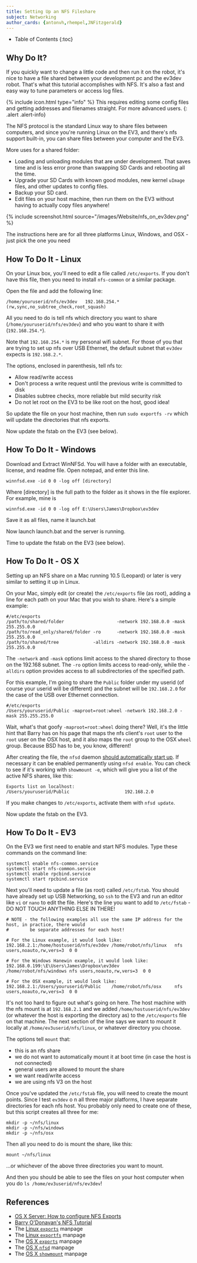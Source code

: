 ```yaml
---
title: Setting Up an NFS Fileshare
subject: Networking
author_cards: {antonvh,rhempel,JNFitzgerald}
---
```


* Table of Contents
{:toc}

## Why Do It?

If you quickly want to change a little code and then run it on the robot, it's nice to have a file shared between your development pc and the ev3dev robot. That's what this tutorial accomplishes with NFS. It's also a fast and easy way to tune parameters or access log files.

{% include icon.html type="info" %}
This requires editing some config files and getting addresses and filenames straight. For more advanced users.
{: .alert .alert-info}

The NFS protocol is the standard Linux way to share files between computers, and since you're running Linux on the EV3, and there's nfs support built-in, you can share files between your computer and the EV3.

More uses for a shared folder:

 * Loading and unloading modules that are under development. That saves time and is less error prone than swapping SD Cards and rebooting all the time.
 * Upgrade your SD Cards with known good modules, new kernel `uImage` files, and other updates to config files. 
 * Backup your SD card. 
 * Edit files on your host machine, then run them on the EV3 without having to actually copy files anywhere!

{% include screenshot.html source="/images/Website/nfs_on_ev3dev.png" %}

The instructions here are for all three platforms Linux, Windows, and OSX - just pick the one you need 

## How To Do It - Linux

On your Linux box, you'll need to edit a file called `/etc/exports`. If you don't have this file, then you need to install `nfs-common` or a similar package. 

Open the file and add the following line:

    /home/youruserid/nfs/ev3dev   192.168.254.*(rw,sync,no_subtree_check,root_squash)

All you need to do is tell nfs which directory you want to share (`/home/youruserid/nfs/ev3dev`) and who you want to share it with (`192.168.254.*`). 

Note that `192.168.254.*` is my personal wifi subnet. For those of you that are trying to set up nfs over USB Ethernet, the default subnet that `ev3dev` expects is `192.168.2.*`.

The options, enclosed in parenthesis, tell nfs to:

 - Allow read/write access
 - Don't process a write request until the previous write is committed to disk
 - Disables subtree checks, more reliable but mild security risk
 - Do not let root on the EV3 to be like root on the host, good idea!

So update the file on your host machine, then run `sudo exportfs -rv` which will update the directories that nfs exports.

Now update the fstab on the EV3 (see below). 

## How To Do It - Windows

Download and Extract WinNFSd. You will have a folder with an executable, license, and readme file.
Open notepad, and enter this line.

    winnfsd.exe -id 0 0 -log off [directory]

Where [directory] is the full path to the folder as it shows in the file explorer. For example, mine is

    winnfsd.exe -id 0 0 -log off E:\Users\James\Dropbox\ev3dev

Save it as all files, name it launch.bat

Now launch launch.bat and the server is running. 

Time to update the fstab on the EV3 (see below). 

## How To Do It - OS X

Setting up an NFS share on a Mac running 10.5 (Leopard) or later is very similar to setting it up in Linux.

On your Mac, simply edit (or create) the `/etc/exports` file (as root), adding a line for each path on your Mac that you wish to share. Here's a simple example:


    #/etc/exports
    /path/to/shared/folder                    -network 192.168.0.0 -mask 255.255.0.0
    /path/to/read_only/shared/folder -ro      -network 192.168.0.0 -mask 255.255.0.0
    /path/to/shared/tree             -alldirs -network 192.168.0.0 -mask 255.255.0.0


The `-network` and `-mask` options limit access to the shared directory to those on the 192.168 subnet. The `-ro` option limits access to read-only, while the `-alldirs` option provides access to all subdirectories of the specified path. 

For this example, I'm going to share the `Public` folder under my userid (of course your userid will be different) and the subnet will be `192.168.2.0` for the case of the USB over Ethernet connection.

    #/etc/exports
    /Users/youruserid/Public -maproot=root:wheel -network 192.168.2.0 -mask 255.255.255.0

Wait, what's that goofy `-maproot=root:wheel` doing there? Well, it's the little hint that Barry has on his page that maps the nfs client's `root` user to the `root` user on the OSX host, and it also maps the `root` group to the OSX `wheel` group. Because BSD has to be, you know, different!

After creating the file, the `nfsd` daemon [should automatically start up][OSXServerNFSExport]. If necessary it can be enabled permanently using `nfsd enable`. You can check to see if it's working with `showmount -e`, which will give you a list of the active NFS shares, like this:

    Exports list on localhost:
    /Users/youruserid/Public                     192.168.2.0

If you make changes to `/etc/exports`, activate them with `nfsd update`.

Now update the fstab on the EV3.  

## How To Do It - EV3

On the EV3 we first need to enable and start NFS modules. Type these commands on the command line:

    systemctl enable nfs-common.service
    systemctl start nfs-common.service
    systemctl enable rpcbind.service
    systemctl start rpcbind.service

Next you'll need to update a file (as root) called `/etc/fstab`. You should have already set up USB Networking, so `ssh` to the EV3 and run an editor like `vi` or `nano` to edit the file. Here's the line you want to add to `/etc/fstab` - DO NOT TOUCH ANYTHING ELSE IN THERE!


    # NOTE - the following examples all use the same IP address for the host, in practice, there would
    #        be separate addresses for each host!

    # For the Linux example, it would look like:
    192.168.2.1:/home/hostuserid/nfs/ev3dev /home/robot/nfs/linux   nfs users,noauto,rw,vers=3  0 0

    # For the Windows Hanewin example, it would look like:
    192.168.0.199:\E\Users\James\Dropbox\ev3dev                       /home/robot/nfs/windows nfs users,noauto,rw,vers=3  0 0

    # For the OSX example, it would look like:
    192.168.2.1:/Users/youruserid/Public    /home/robot/nfs/osx     nfs users,noauto,rw,vers=3  0 0


It's not too hard to figure out what's going on here. The host machine with the nfs mount is at `192.168.2.1` and we added `/home/hostuserid/nfs/ev3dev` (or whatever the host is exporting the directory as) to the `/etc/exports` file on that machine. The next section of the line says we want to mount it locally at `/home/ev3userid/nfs/linux`, or whatever directory you choose.

The options tell `mount` that:

- this is an nfs share
- we do not want to automatically mount it at boot time (in case the host is not connected)
- general users are allowed to mount the share
- we want read/write access
- we are using nfs V3 on the host

Once you've updated the `/etc/fstab` file, you will need to create the mount points. Since I test `ev3dev` o n all three major platforms, I have separate directories for each nfs host. You probably only need to create one of these, but this script creates all three for me:

    mkdir -p ~/nfs/linux
    mkdir -p ~/nfs/windows
    mkdir -p ~/nfs/osx

Then all you need to do is mount the share, like this: 

    mount ~/nfs/linux
    
...or whichever of the above three directories you want to mount.

And then you should be able to see the files on your host computer when you do `ls /home/ev3userid/nfs/ev3dev`!

## References

- [OS X Server: How to configure NFS Exports][OSXServerNFSExport]
- [Barry O'Donavan's NFS Tutorial][BarryODonavanNFS]
- The [Linux `exports`][linuxexports5] manpage
- The [Linux `exportfs`][linuxexportfs8] manpage
- The [OS X `exports`][OSXexports5] manpage
- The [OS X `nfsd`][OSXnfsd] manpage
- The [OS X `showmount`][OSXshowmount] manpage

[OSXServerNFSExport]: http://support.apple.com/kb/HT4695
[BarryODonavanNFS]: http://www.barryodonovan.com/index.php/2012/12/12/apple-os-x-as-an-nfs-server-with-linux-clients
[linuxexports5]:  http://linux.die.net/man/5/exports
[linuxexportfs8]: http://linux.die.net/man/8/exportfs
[OSXexports5]: https://developer.apple.com/library/mac/documentation/Darwin/Reference/Manpages/man5/exports.5.html
[OSXnfsd]: https://developer.apple.com/library/mac/documentation/Darwin/Reference/ManPages/man8/nfsd.8.html 
[OSXshowmount]: https://developer.apple.com/library/mac/documentation/Darwin/Reference/Manpages/man8/showmount.8.html

